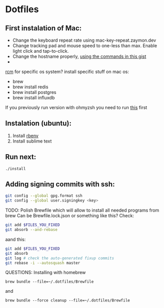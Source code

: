 Dotfiles
=================

First instalation of Mac:
-------

* Change the keyboard repeat rate using mac-key-repeat.zaymon.dev
* Change tracking pad and mouse speed to one-less than max. Enable light click and tap-to-click.
* Change the hostname properly, [using the commands in this gist](gist.github.com/a1ip/68db7b4e137d958da58e587a3a44dab8)
*
[rcm](https://github.com/thoughtbot/rcm) for specific os system?
install specific stuff on mac os:
* brew
* brew install redis
* brew install postgres
* brew install influxdb

If you previously run version with ohmyzsh you need to run [this](https://github.com/ohmyzsh/ohmyzsh#uninstalling-oh-my-zsh) first

Instalation (ubuntu):
-------

1. Install [rbenv](https://github.com/rbenv/rbenv)
2. Install sublime text

Run next:
-------
`./install`

Adding signing commits with ssh:
-------
```sh
git config --global gpg.format ssh
git config --global user.signingkey <key>
```

TODO:
Polish Brewfile which will allow to install all needed programs from brew
Can be Brewfile.lock.json or something like this?
Check:
```sh
git add $FILES_YOU_FIXED
git absorb --and-rebase
```
aand this:
```sh
git add $FILES_YOU_FIXED
git absorb
git log # check the auto-generated fixup commits
git rebase -i --autosquash master
```

QUESTIONS:
Installing with homebrew

```
brew bundle --file=~/.dotfiles/Brewfile
```
and
```
brew bundle --force cleanup --file=~/.dotfiles/Brewfile
```
